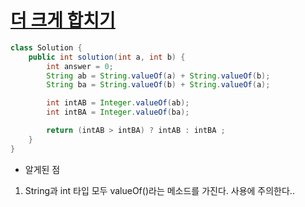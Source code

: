 # [더 크게 합치기](https://school.programmers.co.kr/learn/courses/30/lessons/181939)
```java
class Solution {
    public int solution(int a, int b) {
        int answer = 0;
        String ab = String.valueOf(a) + String.valueOf(b);
        String ba = String.valueOf(b) + String.valueOf(a);

        int intAB = Integer.valueOf(ab);
        int intBA = Integer.valueOf(ba);

        return (intAB > intBA) ? intAB : intBA ;
    }
}
```

- 알게된 점
1. String과 int 타입 모두 valueOf()라는 메소드를 가진다. 사용에 주의한다..